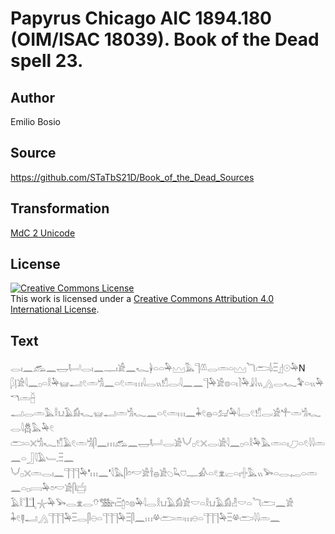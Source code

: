 # Papyrus Chicago AIC 1894.180 (OIM/ISAC 18039). Book of the Dead spell 23.

## Author 

Emilio Bosio

## Source 

https://github.com/STaTbS21D/Book_of_the_Dead_Sources

## Transformation 

[MdC 2 Unicode](https://statbs21d.github.io/mdc2unicode.html)

## License 

<a rel="license" href="http://creativecommons.org/licenses/by/4.0/"><img alt="Creative Commons License" style="border-width:0" src="https://i.creativecommons.org/l/by/4.0/88x31.png" /></a><br />This work is licensed under a <a rel="license" href="http://creativecommons.org/licenses/by/4.0/">Creative Commons Attribution 4.0 International License</a>.

## Text 

<hiero>𓂋𓏤𓈖𓃹𓈖𓉿𓂡𓂋𓏤𓈖𓊃𓏤𓀀𓈖𓆑𓋀𓏏𓏏𓅆𓈉𓅓𓊹𓌨𓂋𓏛𓏏𓈉𓆓𓂧𓌃𓏺𓏫𓊨𓇳𓅆N<br>
𓆄𓊤𓀀𓇋𓈖𓊪𓏏𓎛𓅆𓊠𓂝𓏲𓏛𓀜𓈖𓏏𓏲𓏛𓏥𓇋𓂋𓏭𓀸𓂋𓏺𓇋𓈖𓈖𓊹𓅆𓀀𓊖𓏏𓏤𓍘𓅆𓇍𓇋𓏭𓂻𓂋𓆑𓅝𓏏𓏭𓅆𓎔𓏛𓐢<br>
𓂝𓂋𓏛𓅓𓎛𓂓𓄿𓀁𓆑𓊠𓂝𓏛𓀜𓆑𓈖𓏏𓏲𓏛𓏥𓈖𓇓𓏲𓐍𓏏𓃫𓅆𓇋𓂋𓏲𓀸𓂋𓏺𓀀𓍚𓏛𓀜𓆑𓂋𓇋𓆣𓅓𓅆𓏲<br>
𓂧𓏏𓏴𓀜𓆑𓀸𓄿𓏲𓏛𓀜𓋴𓈖𓏥𓃹𓈖𓉿𓂡𓂋𓏺𓀀𓄋𓊪𓏲𓏴𓂋𓏺𓀀𓇋𓈖𓊪𓏏𓎛𓅆𓅓𓏛𓏏𓏤𓈔𓏏𓏲𓇋𓇋𓏛𓈖𓏏𓃀𓇋𓄿𓄑𓈒𓏫𓈖<br>
𓄋𓊪𓏴𓏛𓂋𓏤𓈖𓊹𓊹𓊹𓅆'𓏥𓈖'𓇋𓅓𓋴𓏌𓎢𓀀𓌂𓐍𓀀𓆇𓆗𓈞𓊃𓀉𓏏𓏲𓁷𓏺𓐞𓏏𓏤𓏶𓅓𓏭𓅨𓏏𓂋𓉻𓏏𓏛𓈖𓏏𓊪𓇯𓅆𓏌𓎢𓀀𓋴𓐠<br>
𓄿𓎛𓃅𓇼𓅆𓅨𓂋𓁷𓂋𓄣𓅢𓏤𓏫𓉺𓏌𓊖𓅆𓇋𓂋𓎛𓂓𓄿𓀁𓀀𓎟𓏏𓎛𓂓𓄿𓀁𓁐𓎟𓏏𓆓𓂧𓈖𓀀<br>
𓇓𓏲𓊢𓂝𓂻𓊹𓊹𓊹𓅆𓏫𓂋𓋴𓇷𓏏𓊹𓊹𓊹𓅆𓏫𓋴𓈖𓏥𓋬𓂧𓏛𓏥𓇷𓏏𓊹𓊹𓊹𓅆𓏫𓋬𓂧𓇋𓇋𓏛𓈖<br></hiero>